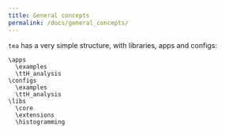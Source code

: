 ```yaml
---
title: General concepts
permalink: /docs/general_concepts/
---
```


`tea` has a very simple structure, with libraries, apps and configs:

```
\apps
  \examples
  \ttH_analysis
\configs
  \examples
  \ttH_analysis
\libs
  \core
  \extensions
  \histogramming
```
